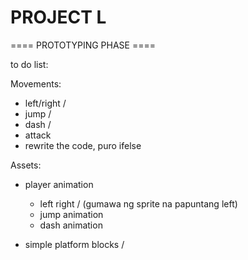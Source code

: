 # PROJECT L

==== PROTOTYPING PHASE ====

to do list:


Movements:
- left/right /
- jump /
- dash /
- attack
- rewrite the code, puro ifelse


Assets:
- player animation
	- left right / 
	 (gumawa ng sprite na papuntang left)
	- jump animation
	- dash animation

- simple platform blocks /
